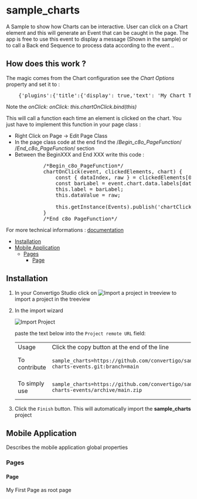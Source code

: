 


# sample_charts

A Sample to show how Charts can be interactive. User can click on a Chart element and this will generate an Event that can be caught in the page. The app is free to use this event to display a message (Shown in the sample) or to call a Back end Sequence to process data according to the event ..

## How does this work ? 
The magic  comes from the Chart configuration see the _Chart Options_ property and set it to :

<pre>
	{'plugins':{'title':{'display': true,'text': 'My Chart Title'}, 'responsive': true, 'maintainAspectRatio': false}, onClick: this.chartOnClick.bind(this) }
</pre>

Note the _onClick: onClick: this.chartOnClick.bind(this)_

This will call a function each time an element is clicked on the chart. You just have to implement this function in your page class :

* Right Click on Page -> Edit Page Class
* In the page class code at the end find the  	/*Begin_c8o_PageFunction*/ /*End_c8o_PageFunction*/ section
* Between the BeginXXX and End XXX write this code :
<pre>
			/*Begin_c8o_PageFunction*/
			chartOnClick(event, clickedElements, chart) {
				const { dataIndex, raw } = clickedElements[0].element.$context
		  		const barLabel = event.chart.data.labels[dataIndex]
		  		this.label = barLabel;
		  		this.dataValue = raw;
		  		
				this.getInstance(Events).publish('chartClicked', { label: barLabel, value: raw});
			}
			/*End_c8o_PageFunction*/
</pre>






For more technical informations : [documentation](./project.md)

- [Installation](#installation)
- [Mobile Application](#mobile-application)
    - [Pages](#pages)
        - [Page](#page)


## Installation

1. In your Convertigo Studio click on ![](https://github.com/convertigo/convertigo/blob/develop/eclipse-plugin-studio/icons/studio/project_import.gif?raw=true "Import a project in treeview") to import a project in the treeview
2. In the import wizard

   ![](https://github.com/convertigo/convertigo/blob/develop/eclipse-plugin-studio/tomcat/webapps/convertigo/templates/ftl/project_import_wzd.png?raw=true "Import Project")
   
   paste the text below into the `Project remote URL` field:
   <table>
     <tr><td>Usage</td><td>Click the copy button at the end of the line</td></tr>
     <tr><td>To contribute</td><td>

     ```
     sample_charts=https://github.com/convertigo/sample-charts-events.git:branch=main
     ```
     </td></tr>
     <tr><td>To simply use</td><td>

     ```
     sample_charts=https://github.com/convertigo/sample-charts-events/archive/main.zip
     ```
     </td></tr>
    </table>
3. Click the `Finish` button. This will automatically import the __sample_charts__ project


## Mobile Application

Describes the mobile application global properties

### Pages

#### Page

My First Page as root page



